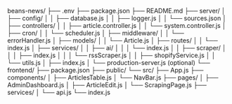 beans-news/
├── .env
├── package.json
├── README.md
├── server/
│   ├── config/
│   │   ├── database.js
│   │   ├── logger.js
│   │   └── sources.json
│   ├── controllers/
│   │   ├── article.controller.js
│   │   └── system.controller.js
│   ├── cron/
│   │   └── scheduler.js
│   ├── middleware/
│   │   └── errorHandler.js
│   ├── models/
│   │   └── Article.js
│   ├── routes/
│   │   └── index.js
│   ├── services/
│   │   ├── ai/
│   │   │   └── index.js
│   │   ├── scraper/
│   │   │   ├── index.js
│   │   │   └── rssScraper.js
│   │   ├── shopifyService.js
│   │   └── utils.js
│   ├── index.js
│   └── production-server.js (optional)
└── frontend/
    ├── package.json
    ├── public/
    └── src/
        ├── App.js
        ├── components/
        │   ├── ArticlesTable.js
        │   └── NavBar.js
        ├── pages/
        │   ├── AdminDashboard.js
        │   ├── ArticleEdit.js
        │   └── ScrapingPage.js
        ├── services/
        │   └── api.js
        └── index.js
